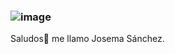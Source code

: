 ### ![image](https://github.com/sanchezma-dev/sanchezma-dev/assets/125487997/c3e2c5cf-88f5-4517-9b48-296c7f878528)
 Saludos👋 me llamo Josema Sánchez. 

<!--
**sanchezma-dev/sanchezma-dev** is a ✨ _special_ ✨ repository because its `README.md` (this file) appears on your GitHub profile.

Here are some ideas to get you started:

- 🔭 I’m currently working on ...
- 🌱 I’m currently learning ...
- 👯 I’m looking to collaborate on ...
- 🤔 I’m looking for help with ...
- 💬 Ask me about ...
- 📫 How to reach me: ...
- 😄 Pronouns: ...
- ⚡ Fun fact: ...
-->
